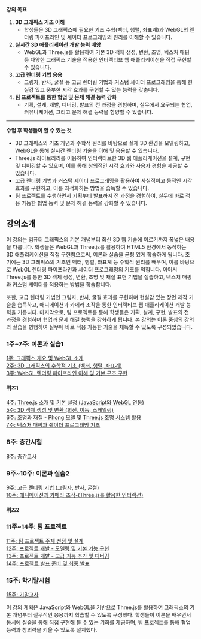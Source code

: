 **강의 목표**
1. **3D 그래픽스 기초 이해**  
   - 학생들은 3D 그래픽스에 필요한 기초 수학(벡터, 행렬, 좌표계)과 WebGL의 렌더링 파이프라인 및 셰이더 프로그래밍의 원리를 이해할 수 있습니다.
2. **실시간 3D 애플리케이션 개발 능력 배양**  
   - WebGL과 Three.js를 활용하여 기본 3D 객체 생성, 변환, 조명, 텍스처 매핑 등 다양한 그래픽스 기술을 적용한 인터랙티브 웹 애플리케이션을 직접 구현할 수 있습니다.
3. **고급 렌더링 기법 응용**  
   - 그림자, 반사, 굴절 등 고급 렌더링 기법과 커스텀 셰이더 프로그래밍을 통해 현실감 있고 풍부한 시각 효과를 구현할 수 있는 능력을 갖춥니다.
4. **팀 프로젝트를 통한 협업 및 문제 해결 능력 강화**  
   - 기획, 설계, 개발, 디버깅, 발표의 전 과정을 경험하며, 실무에서 요구되는 협업, 커뮤니케이션, 그리고 문제 해결 능력을 함양할 수 있습니다.
---
**수업 후 학생들이 할 수 있는 것**
- 3D 그래픽스의 기초 개념과 수학적 원리를 바탕으로 실제 3D 환경을 모델링하고, WebGL을 통해 실시간 렌더링 기술을 이해 및 응용할 수 있습니다.
- Three.js 라이브러리를 이용하여 인터랙티브한 3D 웹 애플리케이션을 설계, 구현 및 디버깅할 수 있으며, 이를 통해 창의적인 시각 효과와 사용자 경험을 제공할 수 있습니다.
- 고급 렌더링 기법과 커스텀 셰이더 프로그래밍을 활용하여 사실적이고 동적인 시각 효과를 구현하고, 이를 최적화하는 방법을 습득할 수 있습니다.
- 팀 프로젝트를 수행하면서 기획부터 발표까지 전 과정을 경험하여, 실무에 바로 적용 가능한 협업 능력 및 문제 해결 능력을 강화할 수 있습니다.

## 강의소개
이 강의는 컴퓨터 그래픽스의 기본 개념부터 최신 3D 웹 기술에 이르기까지 폭넓은 내용을 다룹니다. 학생들은 WebGL과 Three.js를 활용하여 HTML5 환경에서 동작하는 3D 애플리케이션을 직접 구현함으로써, 이론과 실습을 균형 있게 학습하게 됩니다. 초기에는 3D 그래픽스의 기초인 벡터, 행렬, 좌표계 등 수학적 원리를 배우며, 이를 바탕으로 WebGL 렌더링 파이프라인과 셰이더 프로그래밍의 기초를 익힙니다. 이어서 Three.js를 통한 3D 객체 생성, 변환, 조명 및 재질 표현 기법을 실습하고, 텍스처 매핑과 커스텀 셰이더를 적용하는 방법을 학습합니다.

또한, 고급 렌더링 기법인 그림자, 반사, 굴절 효과를 구현하며 현실감 있는 장면 제작 기술을 습득하고, 애니메이션과 카메라 조작을 통한 인터랙티브 웹 애플리케이션 개발 능력을 기릅니다. 마지막으로, 팀 프로젝트를 통해 학생들은 기획, 설계, 구현, 발표의 전 과정을 경험하며 협업과 문제 해결 능력을 강화하게 됩니다. 본 강의는 이론 중심의 강의와 실습을 병행하여 실무에 바로 적용 가능한 기술을 체득할 수 있도록 구성되었습니다.

### 1주~7주: 이론과 실습1
[1주: 그래픽스 개요 및 WebGL 소개](1.md)  
[2주: 3D 그래픽스의 수학적 기초 (벡터, 행렬, 좌표계)](2.md)  
[3주: WebGL 렌더링 파이프라인 이해 및 기본 구조 구현](3.md)  
#### 퀴즈1
[4주: Three.js 소개 및 기본 설정 (JavaScript와 WebGL 연동)](4.md)  
[5주: 3D 객체 생성 및 변환 (회전, 이동, 스케일링)](5.md)  
[6주: 조명과 재질 - Phong 모델 및 Three.js 조명 시스템 활용](6.md)  
[7주: 텍스처 매핑과 쉐이더 프로그래밍 기초](7.md)  
### 8주: 중간시험
[8주: 중간고사](8.md)  
### 9주~10주: 이론과 실습2
[9주: 고급 렌더링 기법 (그림자, 반사, 굴절)](9.md)  
[10주: 애니메이션과 카메라 조작-(Three.js를 활용한 인터랙션)](10.md)  
#### 퀴즈2
### 11주~14주: 팀 프로젝트
[11주: 팀 프로젝트 주제 선정 및 설계](11.md)  
[12주: 프로젝트 개발 - 모델링 및 기본 기능 구현](12.md)  
[13주: 프로젝트 개발 - 고급 기능 추가 및 디버깅](13.md)  
[14주: 프로젝트 발표 준비 및 최종 발표](14.md)  
### 15주: 학기말시험
[15주: 기말고사](15.md)  

이 강의 계획은 JavaScript와 WebGL을 기반으로 Three.js를 활용하여 그래픽스의 기본 개념부터 실무적인 응용까지 학습할 수 있도록 구성했다. 학생들이 이론을 배우면서 동시에 실습을 통해 직접 구현해 볼 수 있는 기회를 제공하며, 팀 프로젝트를 통해 협업 능력과 창의력을 키울 수 있도록 설계했다.
